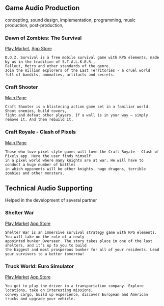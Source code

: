 ## Game Audio Production
concepting, sound design, implementation, programming, music production, post-production, 

### Dawn of Zombies: The Survival ###

[Play Market](https://play.google.com/store/apps/details?id=com.survival.last), 
[App Store](https://apps.apple.com/us/app/dawn-of-zombies-the-survival/id1465954247)

```
D.O.Z. Survival is a free mobile survival game with RPG elements, made by us in the tradition of S.T.A.L.K.E.R., 
Fallout, Metro and other standards of the genre. 
Join the million explorers of the Last Territories - a cruel world full of bandits, anomalies, artifacts and secrets.
```


### Craft Shooter ###
[Main Page](https://www.facebook.com/CraftShooting)

```
Craft Shooter is a blistering action game set in a familiar world. Shoot enemies, build covers, 
fight and defeat other players. If a wall is in your way – simply remove it. And then rebuild it.
```

### Craft Royale - Clash of Pixels

[Main Page](https://www.facebook.com/profile.php?id=100078136365126)

```
Those who love pixel style games will love the Craft Royale - Clash of Pixels app. Here the user finds himself 
in a pixel world where many knights are at war. He will have to conduct a huge number of battles 
in which opponents will be other knights, huge dragons, terrible zombies and other monsters.
```

## Technical Audio Supporting
Helped in the development of several partner

### Shelter War
[Play Market](https://play.google.com/store/apps/details?id=zombie.survival.last.city.shelter)
[App Store](https://apps.apple.com/app/shelter-war-last-city/id1500876187)

```
Shelter War is an immersive survival strategy game with RPG elements. You will take on the role of a newly 
appointed bunker Overseer. The story takes place in one of the last shelters, and it’s up to you to build 
the biggest and most prosperous bunker for all of your residents. Lead your survivors to a better tomorrow!

```

### Truck World: Euro Simulator
[Play Market](https://play.google.com/store/apps/details?id=com.truckworldgame.euro.american.truck.simulator)
[App Store](https://apps.apple.com/de/app/truck-world-euro-american/id1482248617)

```
You get to play the driver in a transportation company. Explore locations, take on interesting missions, 
convey cargo, build up experience, discover European and American trucks and upgrade your vehicle.
```
